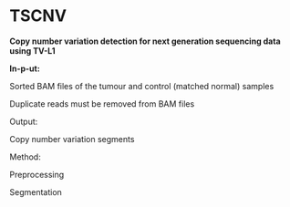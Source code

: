 # TSCNV
**Copy number variation detection for next generation sequencing data using TV-L1**

**In-p-ut:**

Sorted BAM files of the tumour and control (matched normal) samples

Duplicate reads must be removed from BAM files

Output:

Copy number variation segments


Method:

Preprocessing

Segmentation

